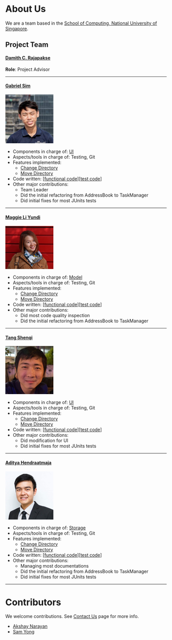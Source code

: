 # About Us

We are a team based in the [School of Computing, National University of Singapore](http://www.comp.nus.edu.sg).

## Project Team

#### [Damith C. Rajapakse](http://www.comp.nus.edu.sg/~damithch) <br>
**Role**: Project Advisor

-----

#### [Gabriel Sim](http://github.com/gabrielsim1993)
<img src="images/gabriel.png" width="150"><br>
* Components in charge of: [UI](https://github.com/CS2103JAN2017-F12-B3/main/blob/master/docs/DeveloperGuide.md#23-logic-component)
* Aspects/tools in charge of: Testing, Git
* Features implemented:
   * [Change Directory](https://github.com/CS2103JAN2017-F12-B3/main/blob/master/docs/UserGuide.md#212-change-the-directory-of-the-task-manager--load-or-cd)
   * [Move Directory](https://github.com/CS2103JAN2017-F12-B3/main/blob/master/docs/UserGuide.md#213-move-the-directory-of-the-task-manager--move-or--movefile)
* Code written: [[functional code](A0114269E.md)][[test code](A0114269E.md)]
* Other major contributions:
  * Team Leader
  * Did the initial refactoring from AddressBook to TaskManager
  * Did initial fixes for most JUnits tests

-----

#### [Maggie Li Yundi](http://github.com/maggiemeow)
<img src="images/maggiemeow.png" width="150"><br>
* Components in charge of: [Model](https://github.com/CS2103JAN2017-F12-B3/main/blob/master/docs/DeveloperGuide.md#24-model-component)
* Aspects/tools in charge of: Testing, Git
* Features implemented:
   * [Change Directory](https://github.com/CS2103JAN2017-F12-B3/main/blob/master/docs/UserGuide.md#212-change-the-directory-of-the-task-manager--load-or-cd)
   * [Move Directory](https://github.com/CS2103JAN2017-F12-B3/main/blob/master/docs/UserGuide.md#213-move-the-directory-of-the-task-manager--move-or--movefile)
* Code written: [[functional code](A0114269E.md)][[test code](A0114269E.md)]
* Other major contributions:
  * Did most code quality inspection
  * Did the initial refactoring from AddressBook to TaskManager

-----

#### [Tang Shenqi](http://github.com/tangshenqi)
<img src="images/shenqit.png" width="150"><br>
* Components in charge of: [UI](https://github.com/CS2103JAN2017-F12-B3/main/blob/master/docs/DeveloperGuide.md#22-ui-component)
* Aspects/tools in charge of: Testing, Git
* Features implemented:
   * [Change Directory](https://github.com/CS2103JAN2017-F12-B3/main/blob/master/docs/UserGuide.md#212-change-the-directory-of-the-task-manager--load-or-cd)
   * [Move Directory](https://github.com/CS2103JAN2017-F12-B3/main/blob/master/docs/UserGuide.md#213-move-the-directory-of-the-task-manager--move-or--movefile)
* Code written: [[functional code](A0114269E.md)][[test code](A0114269E.md)]
* Other major contributions:
  * Did modification for UI
  * Did initial fixes for most JUnits tests

-----

#### [Aditya Hendraatmaja](https://github.com/ahendraatmaja)
<img src="images/aditya.jpg" width="150"><br>
* Components in charge of: [Storage](https://github.com/CS2103JAN2017-F12-B3/main/blob/master/docs/DeveloperGuide.md#storage-component)
* Aspects/tools in charge of: Testing, Git
* Features implemented:
   * [Change Directory](https://github.com/CS2103JAN2017-F12-B3/main/blob/master/docs/UserGuide.md#212-change-the-directory-of-the-task-manager--load-or-cd)
   * [Move Directory](https://github.com/CS2103JAN2017-F12-B3/main/blob/master/docs/UserGuide.md#213-move-the-directory-of-the-task-manager--move-or--movefile)
* Code written: [[functional code](A0114269E.md)][[test code](A0114269E.md)]
* Other major contributions:
  * Managing most documentations
  * Did the initial refactoring from AddressBook to TaskManager
  * Did initial fixes for most JUnits tests

 -----

# Contributors

We welcome contributions. See [Contact Us](ContactUs.md) page for more info.

* [Akshay Narayan](https://github.com/se-edu/addressbook-level4/pulls?q=is%3Apr+author%3Aokkhoy)
* [Sam Yong](https://github.com/se-edu/addressbook-level4/pulls?q=is%3Apr+author%3Amauris)
